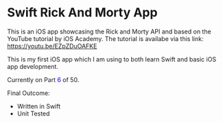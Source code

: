 # Swift Rick And Morty App

This is an iOS app showcasing the Rick and Morty API and based on the YouTube
tutorial by iOS Academy. The tutorial is availabe via this link:
https://youtu.be/EZpZDuOAFKE 

This is my first iOS app which I am using to both learn Swift and basic iOS
app development.

Currently on Part <span style="color:blue">6</span> of 50.

Final Outcome:
- Written in Swift
- Unit Tested
